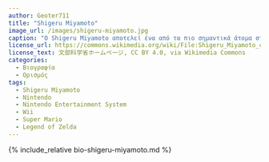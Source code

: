 ```yaml
---
author: Geoter711
title: "Shigeru Miyamoto"
image_url: /images/shigeru-miyamoto.jpg
caption: "Ο Shigeru Miyamoto αποτελεί ένα από τα πιο σημαντικά άτομα στον τομέα των βιντεοπαιχνιδιών, με το πάθος και την καινοτομία του για αυτό που κάνει."
license_url: https://commons.wikimedia.org/wiki/File:Shigeru_Miyamoto_cropped_2_Shigeru_Miyamoto_201911.jpg
license_text: 文部科学省ホームページ, CC BY 4.0, via Wikimedia Commons
categories:
  - Βιογραφία 
  - Ορισμός 
tags:
  - Shigeru Miyamoto
  - Nintendo
  - Nintendo Entertainment System
  - Wii
  - Super Mario
  - Legend of Zelda
---
```


{% include_relative bio-shigeru-miyamoto.md %}

